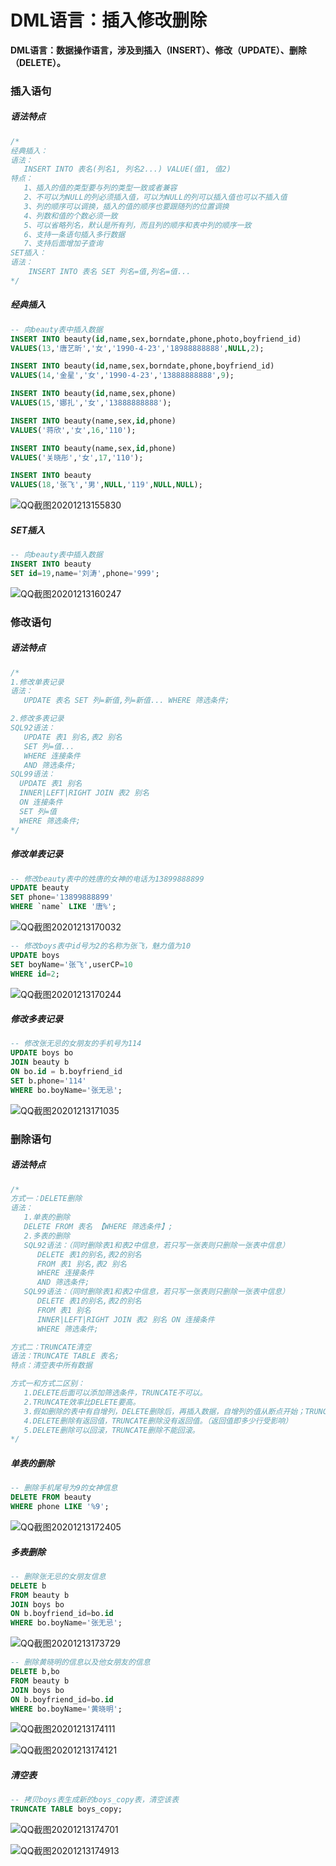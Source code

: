 # DML语言：插入修改删除

**DML语言：数据操作语言，涉及到插入（INSERT）、修改（UPDATE）、删除（DELETE）。**

### 插入语句

##### 语法特点

```sql
/*
经典插入：
语法：
   INSERT INTO 表名(列名1, 列名2...) VALUE(值1, 值2)
特点：
   1、插入的值的类型要与列的类型一致或者兼容
   2、不可以为NULL的列必须插入值，可以为NULL的列可以插入值也可以不插入值
   3、列的顺序可以调换，插入的值的顺序也要跟随列的位置调换
   4、列数和值的个数必须一致
   5、可以省略列名，默认是所有列，而且列的顺序和表中列的顺序一致
   6、支持一条语句插入多行数据
   7、支持后面增加子查询
SET插入：
语法：
    INSERT INTO 表名 SET 列名=值,列名=值...
*/
```

##### 经典插入

```sql
-- 向beauty表中插入数据
INSERT INTO beauty(id,name,sex,borndate,phone,photo,boyfriend_id)
VALUES(13,'唐艺昕','女','1990-4-23','18988888888',NULL,2);

INSERT INTO beauty(id,name,sex,borndate,phone,boyfriend_id)
VALUES(14,'金星','女','1990-4-23','13888888888',9);

INSERT INTO beauty(id,name,sex,phone)
VALUES(15,'娜扎','女','13888888888');

INSERT INTO beauty(name,sex,id,phone)
VALUES('蒋欣','女',16,'110');

INSERT INTO beauty(name,sex,id,phone)
VALUES('关晓彤','女',17,'110');

INSERT INTO beauty
VALUES(18,'张飞','男',NULL,'119',NULL,NULL);
```

![QQ截图20201213155830](image/QQ截图20201213155830.png)

##### SET插入

```sql
-- 向beauty表中插入数据
INSERT INTO beauty
SET id=19,name='刘涛',phone='999';
```

![QQ截图20201213160247](image/QQ截图20201213160247.png)

### 修改语句

##### 语法特点

```sql
/*
1.修改单表记录
语法：
   UPDATE 表名 SET 列=新值,列=新值... WHERE 筛选条件;

2.修改多表记录
SQL92语法：
   UPDATE 表1 别名,表2 别名
   SET 列=值...
   WHERE 连接条件
   AND 筛选条件;
SQL99语法：
  UPDATE 表1 别名
  INNER|LEFT|RIGHT JOIN 表2 别名
  ON 连接条件
  SET 列=值
  WHERE 筛选条件;
*/
```

##### 修改单表记录

```sql
-- 修改beauty表中的姓唐的女神的电话为13899888899
UPDATE beauty
SET phone='13899888899'
WHERE `name` LIKE '唐%';
```

![QQ截图20201213170032](image/QQ截图20201213170032.png)

```sql
-- 修改boys表中id号为2的名称为张飞，魅力值为10
UPDATE boys
SET boyName='张飞',userCP=10
WHERE id=2;
```

![QQ截图20201213170244](image/QQ截图20201213170244.png)

##### 修改多表记录

```sql
-- 修改张无忌的女朋友的手机号为114
UPDATE boys bo
JOIN beauty b
ON bo.id = b.boyfriend_id
SET b.phone='114'
WHERE bo.boyName='张无忌';
```

![QQ截图20201213171035](image/QQ截图20201213171035.png)

### 删除语句

##### 语法特点

```sql
/*
方式一：DELETE删除
语法：
   1.单表的删除
   DELETE FROM 表名 【WHERE 筛选条件】;
   2.多表的删除
   SQL92语法：（同时删除表1和表2中信息，若只写一张表则只删除一张表中信息）
      DELETE 表1的别名,表2的别名
      FROM 表1 别名,表2 别名
      WHERE 连接条件
      AND 筛选条件;
   SQL99语法：（同时删除表1和表2中信息，若只写一张表则只删除一张表中信息）
      DELETE 表1的别名,表2的别名
      FROM 表1 别名
      INNER|LEFT|RIGHT JOIN 表2 别名 ON 连接条件
      WHERE 筛选条件;

方式二：TRUNCATE清空
语法：TRUNCATE TABLE 表名;
特点：清空表中所有数据

方式一和方式二区别：
   1.DELETE后面可以添加筛选条件，TRUNCATE不可以。
   2.TRUNCATE效率比DELETE要高。
   3.假如删除的表中有自增列，DELETE删除后，再插入数据，自增列的值从断点开始；TRUNCATE删除后，再插入数据，自增列的值从1开始。
   4.DELETE删除有返回值，TRUNCATE删除没有返回值。（返回值即多少行受影响）
   5.DELETE删除可以回滚，TRUNCATE删除不能回滚。
*/
```

##### 单表的删除

```sql
-- 删除手机尾号为9的女神信息
DELETE FROM beauty
WHERE phone LIKE '%9';
```

![QQ截图20201213172405](image/QQ截图20201213172405.png)

##### 多表删除

```sql
-- 删除张无忌的女朋友信息
DELETE b
FROM beauty b
JOIN boys bo
ON b.boyfriend_id=bo.id
WHERE bo.boyName='张无忌';
```

![QQ截图20201213173729](image/QQ截图20201213173729.png)

```sql
-- 删除黄晓明的信息以及他女朋友的信息
DELETE b,bo
FROM beauty b
JOIN boys bo
ON b.boyfriend_id=bo.id
WHERE bo.boyName='黄晓明';
```

![QQ截图20201213174111](image/QQ截图20201213174111.png)

![QQ截图20201213174121](image/QQ截图20201213174121.png)

##### 清空表

```sql
-- 拷贝boys表生成新的boys_copy表，清空该表
TRUNCATE TABLE boys_copy;
```

![QQ截图20201213174701](image/QQ截图20201213174701.png)

![QQ截图20201213174913](image/QQ截图20201213174913.png)